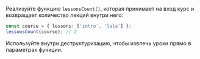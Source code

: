 
Реализуйте функцию `lessonsCount()`, которая принимает на вход курс и возвращает количество лекций внутри него:

```typescript
const course = { lessons: ['intro', 'lala'] };
lessonsCount(course); // 2
```

Используйте внутри деструктуризацию, чтобы извлечь уроки прямо в параметрах функции.
